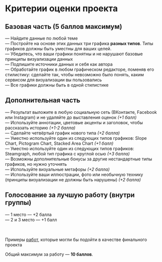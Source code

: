 # Критерии оценки проекта

## Базовая часть (5 баллов максимум)
— Найдите данные по любой теме<br>
— Постройте на основе этих данных три графика **разных типов**. Типы графиков должны быть уместны для ваших целей.<br>
— Убедитесь, что ваши графики понятны и не нарушают базовые принципы визуализации данных<br>
— Подпишите источники данных и себя как автора<br>
— Обработайте график в любом графическом редакторе, поменяв его стилистику: сделайте так, чтобы невозможно было понять, каким сервисом для визуализации вы пользовались <br>
— Все графики должны быть в одной стилистике <br>

## Дополнительная часть
— Результат выложите в любую социальную сеть (ВКонтакте, Facebook или Instagram) и не удаляйте до выставления оценок *(+1 балл)*<br> 
— Используйте аннотации, цветовые акценты и заголовок, чтобы рассказать историю *(+1-2 балла)*<br>
— Сделайте четвёртый график нового типа *(+2 балла)*<br>
— Уместно используйте один из следующих типов графиков: Slope Chart, Pictogram Chart, Stacked Area Chart *(+1 балл)*<br> 
— Уместно используйте один из следующих типов графиков: Steamgraph, любой тип графика с круглой осью *(+3 балла)*<br> 
— Возможны дополнительные бонусы за другие нестандартные типы графиков, но нужно уточнять<br> 
— Используйте визуальные метафоры *(+2 балла)*<br> 
— Используйте ваши иллюстрации, фото или необычную технику (принципы визуализации не должны быть нарушены) *(+2 балла)*<br> 

## Голосование за лучшую работу (внутри группы)
— 1 место — +2 балла<br> 
— 2 и 3 место — +1 балл<br> 
<br> <br> 

Примеры [работ](http://datavizhse.tilda.ws/), которые могли бы подойти в качестве финального проекта


Общий максимум за работу — **10 баллов**.

